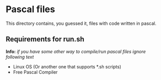 # Pascal files

This directory contains, you guessed it, files with code written in pascal.

## Requirements for run.sh

**Info:** *if you have some other way to compile/run pascal files ignore following text*

+ Linux OS (Or another one that supports *.sh scripts)
+ Free Pascal Compiler
